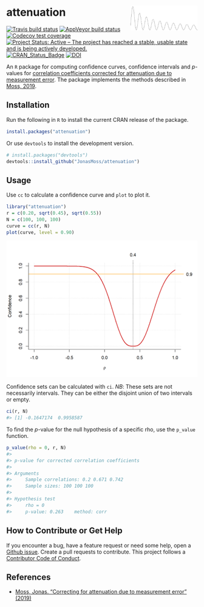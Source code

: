 
<!-- README.md is generated from README.Rmd. Please edit that file -->

# attenuation <img src="man/figures/logo.png" align="right" width="177" height="65" />

[![Travis build
status](https://travis-ci.org/JonasMoss/attenuation.svg?branch=master)](https://travis-ci.org/JonasMoss/attenuation)
[![AppVeyor build
status](https://ci.appveyor.com/api/projects/status/github/JonasMoss/attenuation?branch=master&svg=true)](https://ci.appveyor.com/project/JonasMoss/attenuation)
[![Codecov test
coverage](https://codecov.io/gh/JonasMoss/attenuation/branch/master/graph/badge.svg)](https://codecov.io/gh/JonasMoss/attenuation?branch=master)
[![Project Status: Active – The project has reached a stable, usable
state and is being actively
developed.](https://www.repostatus.org/badges/latest/active.svg)](https://www.repostatus.org/#active)
[![CRAN\_Status\_Badge](https://www.r-pkg.org/badges/version/attenuation)](https://cran.r-project.org/package=attenuation)
[![DOI](https://zenodo.org/badge/194718529.svg)](https://zenodo.org/badge/latestdoi/194718529)

An `R` package for computing confidence curves, confidence intervals and
*p*-values for [correlation coefficients corrected for attenuation due
to measurement
error](https://en.wikipedia.org/wiki/Correction_for_attenuation). The
package implements the methods described in
[Moss, 2019](https://arxiv.org/abs/1911.01576).

## Installation

Run the following in `R` to install the current CRAN release of the
package.

``` r
install.packages("attenuation")
```

Or use `devtools` to install the development version.

``` r
# install.packages("devtools")
devtools::install_github("JonasMoss/attenuation")
```

## Usage

Use `cc` to calculate a confidence curve and `plot` to plot it.

``` r
library("attenuation")
r = c(0.20, sqrt(0.45), sqrt(0.55))
N = c(100, 100, 100)
curve = cc(r, N)
plot(curve, level = 0.90)
```

<img src="man/figures/README-simpleuse-1.png" width="750px" />

Confidence sets can be calculated with `ci`. *NB*: These sets are not
necessarily intervals. They can be either the disjoint union of two
intervals or empty.

``` r
ci(r, N)
#> [1] -0.1647174  0.9958587
```

To find the *p*-value for the null hypothesis of a specific rho, use the
`p_value` function.

``` r
p_value(rho = 0, r, N)
#> 
#> p-value for corrected correlation coefficients
#> 
#> Arguments
#>     Sample correlations: 0.2 0.671 0.742
#>     Sample sizes: 100 100 100
#> 
#> Hypothesis test
#>     rho = 0 
#>     p-value: 0.263    method: corr
```

## How to Contribute or Get Help

If you encounter a bug, have a feature request or need some help, open a
[Github issue](https://github.com/JonasMoss/attenuation/issues). Create
a pull requests to contribute. This project follows a [Contributor Code
of
Conduct](https://www.contributor-covenant.org/version/1/4/code-of-conduct.md).

## References

  - [Moss, Jonas. “Correcting for attenuation due to measurement error”
    (2019)](https://arxiv.org/abs/1911.01576)
